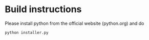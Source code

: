 # Build instructions
Please install python from the official website (python.org) and do

```
python installer.py
```